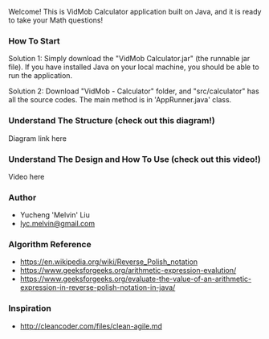 Welcome! This is VidMob Calculator application built on Java, and it is ready to take your Math questions!

### How To Start
Solution 1: Simply download the "VidMob Calculator.jar" (the runnable jar file). If you have installed Java on your local machine, you should be able to run the application.

Solution 2: Download "VidMob - Calculator" folder, and "src/calculator" has all the source codes. The main method is in 'AppRunner.java' class.

### Understand The Structure (check out this diagram!)
Diagram link here

### Understand The Design and How To Use (check out this video!)
Video here

### Author
* Yucheng 'Melvin' Liu 
* lyc.melvin@gmail.com

### Algorithm Reference
* https://en.wikipedia.org/wiki/Reverse_Polish_notation
* https://www.geeksforgeeks.org/arithmetic-expression-evalution/
* https://www.geeksforgeeks.org/evaluate-the-value-of-an-arithmetic-expression-in-reverse-polish-notation-in-java/

### Inspiration
* http://cleancoder.com/files/clean-agile.md
